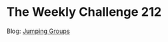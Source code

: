 # The Weekly Challenge 212

Blog: [Jumping Groups](https://dev.to/simongreennet/jumping-groups-2ld2)
